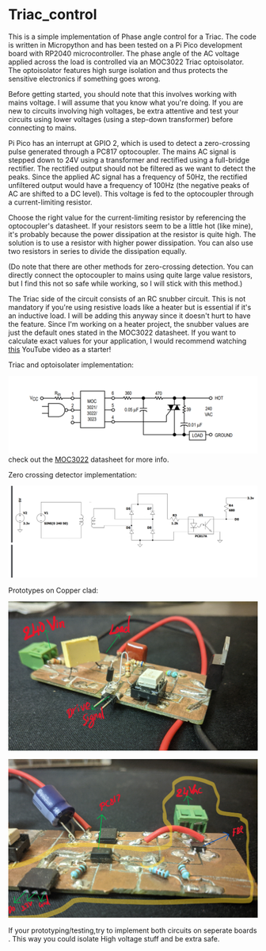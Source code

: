 # Triac_control
This is a simple implementation of Phase angle control for a Triac. The code is written in Micropython and has been tested on a Pi Pico development board with RP2040 microcontroller.
The phase angle of the AC voltage applied across the load is controlled via an MOC3022 Triac optoisolator. The optoisolator features high surge isolation and thus protects the sensitive electronics if something goes wrong.

Before getting started, you should note that this involves working with mains voltage. I will assume that you know what you're doing. If you are new to circuits involving high voltages, be extra attentive and test your circuits using lower voltages (using a step-down transformer) before connecting to mains.

Pi Pico has an interrupt at GPIO 2, which is used to detect a zero-crossing pulse generated through a PC817 optocoupler. The mains AC signal is stepped down to 24V using a transformer and rectified using a full-bridge rectifier. The rectified output should not be filtered as we want to detect the peaks. Since the applied AC signal has a frequency of 50Hz, the rectified unfiltered output would have a frequency of 100Hz (the negative peaks of AC are shifted to a DC level). This voltage is fed to the optocoupler through a current-limiting resistor.

Choose the right value for the current-limiting resistor by referencing the optocoupler's datasheet. If your resistors seem to be a little hot (like mine), it's probably because the power dissipation at the resistor is quite high. The solution is to use a resistor with higher power dissipation. You can also use two resistors in series to divide the dissipation equally.

(Do note that there are other methods for zero-crossing detection. You can directly connect the optocoupler to mains using quite large value resistors, but I find this not so safe while working, so I will stick with this method.)

The Triac side of the circuit consists of an RC snubber circuit. This is not mandatory if you're using resistive loads like a heater but is essential if it's an inductive load. I will be adding this anyway since it doesn't hurt to have the feature. Since I'm working on a heater project, the snubber values are just the default ones stated in the MOC3022 datasheet. If you want to calculate exact values for your application, I would recommend watching [this](https://www.youtube.com/watch?v=wgNMepGIrTk&t=13s) YouTube video as a starter!

Triac and optoisolater implementation:

![MOC3022_Farnell](https://github.com/KimagureCookie/Triac_control/blob/main/pic/Moc3022_application_schematic.png)
check out the [MOC3022](https://www.farnell.com/datasheets/97984.pdf) datasheet for more info.

Zero crossing detector implementation:

![Zero_Cross](https://github.com/KimagureCookie/Triac_control/blob/main/pic/Screenshot%202023-04-29%20214245.png)

Prototypes on Copper clad:

![Phase angle control](https://github.com/KimagureCookie/Triac_control/blob/main/pic/Phase_angle_controller.jpg)

![Zero crossing](https://github.com/KimagureCookie/Triac_control/blob/main/pic/Zero_crossing_detector.jpg)

If your prototyping/testing,try to implement both circuits on seperate boards .
This way you could isolate High voltage stuff and be extra safe. 

	
